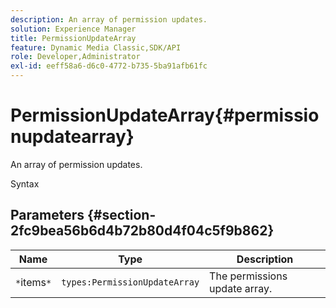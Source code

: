 ```yaml
---
description: An array of permission updates.
solution: Experience Manager
title: PermissionUpdateArray
feature: Dynamic Media Classic,SDK/API
role: Developer,Administrator
exl-id: eeff58a6-d6c0-4772-b735-5ba91afb61fc
---
```

# PermissionUpdateArray{#permissionupdatearray}

An array of permission updates.

 Syntax 

## Parameters {#section-2fc9bea56b6d4b72b80d4f04c5f9b862}

|  Name  | Type  | Description  |
|---|---|---|
|  `*`items`*`  | `types:PermissionUpdateArray`  | The permissions update array.  |
